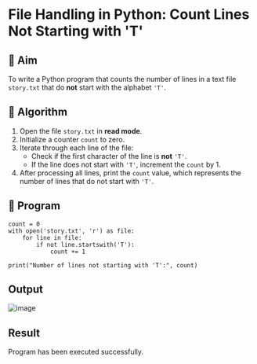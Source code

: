 # File Handling in Python: Count Lines Not Starting with 'T'

## 🎯 Aim
To write a Python program that counts the number of lines in a text file `story.txt` that do **not** start with the alphabet `'T'`.

## 🧠 Algorithm
1. Open the file `story.txt` in **read mode**.
2. Initialize a counter `count` to zero.
3. Iterate through each line of the file:
   - Check if the first character of the line is **not** `'T'`.
   - If the line does not start with `'T'`, increment the `count` by 1.
4. After processing all lines, print the `count` value, which represents the number of lines that do not start with `'T'`.

## 🧾 Program
```
count = 0
with open('story.txt', 'r') as file:
    for line in file:
        if not line.startswith('T'):
            count += 1

print("Number of lines not starting with 'T':", count)

```
## Output
![image](https://github.com/user-attachments/assets/49aac9c8-cf9f-47a2-975f-1e536b931665)

## Result
Program has been executed successfully.
